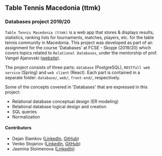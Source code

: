 ## Table Tennis Macedonia (ttmk)
### Databases project 2019/20

`Table Tennis Macedonia (ttmk)` is a web app that stores & displays results, statistics, ranking lists for tournaments, matches, players, etc.
for the table tennis community in Macedonia. This project was developed as part of an assignment for the course
'Databases' at FCSE - Skopje (2019/20) which covers topics related to `Relational Databases`, under the mentorship of prof. Vangel Ajanovski ([website](https://ajanovski.info/)).

The project consists of three parts: `database` (PostgreSQL), `RESTfull web service` (Spring) and `web client` (React).
Each part is contained in a separate folder: `database/`, `web/`, `front-end/`, respectively.

Some of the concepts covered in 'Databases' that are expressed in this project:
- Relational database conceptual design (ER modeling)
- Relational database logical design and creation
- SQL queries
- Normalization

#### Contributors
- Dejan Slamkov ([LinkedIn](https://www.linkedin.com/in/dejan-slamkov/), [GitHub](https://github.com/SlamkovDejan))
- Venko Stojanov ([LinkedIn](https://www.linkedin.com/in/venko-stojanov-3970751b4), [GitHub](https://github.com/StojanovVenko))
- Jasmina Stoimenova ([LinkedIn](https://www.linkedin.com/in/jasmina-stoimenova-93a263182))
